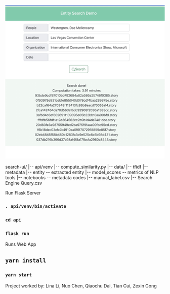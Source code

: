 ![Image](demo.jpg)

search-ui/
    |-- api/venv
        |-- compute_similarity.py
    |-- data/
        |-- tfidf
        |-- metadata
            |-- entity -- extracted entity
            |-- model_scores -- metrics of NLP tools
            |-- notebooks --  metadata codes
            |-- manual_label.csv
            |-- Search Engine Query.csv




Run Flask Server

### `. api/venv/bin/activate`
### `cd api`
### `flask run`

Runs Web App

## `yarn install`
### `yarn start`





Project worked by: Lina Li, Nuo Chen, Qiaochu Dai, Tian Cui, Zexin Gong
